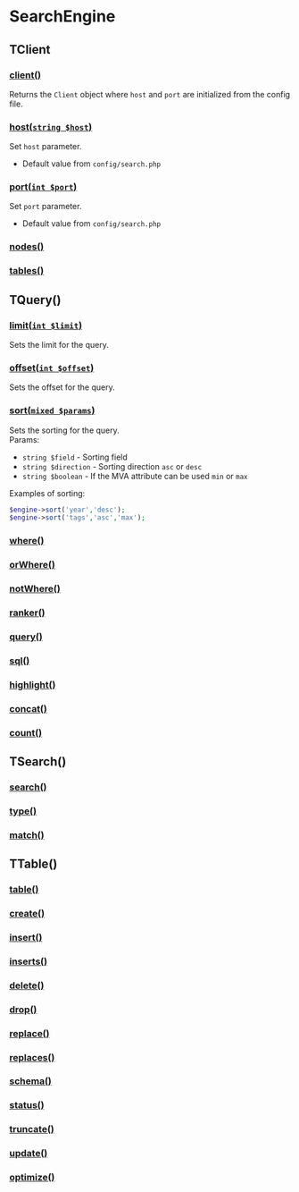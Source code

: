 # SearchEngine

## TClient

### [client()]()
Returns the `Client` object where `host` and `port` are initialized from the config file.
### [host(`string $host`)]()
Set `host` parameter.
* Default value from `config/search.php`
### [port(`int $port`)]()
Set `port` parameter.
* Default value from `config/search.php`
### [nodes()]()
### [tables()]()

## TQuery()

### [limit(`int $limit`)]()
Sets the limit for the query.
### [offset(`int $offset`)]()
Sets the offset for the query.
### [sort(`mixed $params`)]()
Sets the sorting for the query.
<br>
Params:
* `string $field` - Sorting field
* `string $direction` - Sorting direction `asc` or `desc`
* `string $boolean` - If the MVA attribute can be used `min` or `max`

Examples of sorting:
```php
$engine->sort('year','desc');
$engine->sort('tags','asc','max');
```
### [where()]()
### [orWhere()]()
### [notWhere()]()
### [ranker()]()
### [query()]()
### [sql()]()
### [highlight()]()
### [concat()]()
### [count()]()

## TSearch()

### [search()]()
### [type()]()
### [match()]()

## TTable()

### [table()]()
### [create()]()
### [insert()]()
### [inserts()]()
### [delete()]()
### [drop()]()
### [replace()]()
### [replaces()]()
### [schema()]()
### [status()]()
### [truncate()]()
### [update()]()
### [optimize()]()